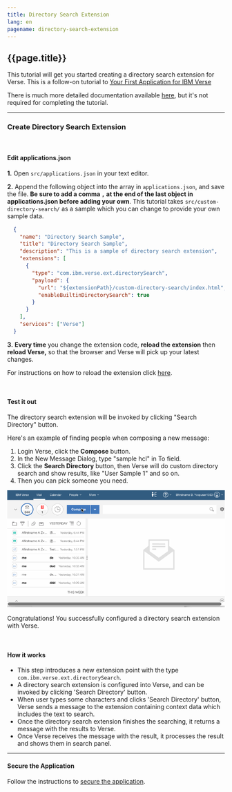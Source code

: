 ```yaml
---
title: Directory Search Extension
lang: en
pagename: directory-search-extension
---
```


## {{page.title}}

This tutorial will get you started creating a directory search extension for Verse. This is a follow-on tutorial to [Your First Application for IBM Verse](../developers/#how-to-install)

There is much more detailed documentation available [here](../developers), but it's not required for completing the tutorial.

---

### Create Directory Search Extension

&nbsp;
&nbsp;

#### Edit applications.json
__1.__ Open `src/applications.json` in your text editor.

__2.__ Append the following object into the array in `applications.json`, and save the file. __Be sure to add a comma `,` at the end of the last object in applications.json before adding your own__. This tutorial takes `src/custom-directory-search/` as a sample which you can change to provide your own sample data.

```json
  {
    "name": "Directory Search Sample",
    "title": "Directory Search Sample",
    "description": "This is a sample of directory search extension",
    "extensions": [
      {
        "type": "com.ibm.verse.ext.directorySearch",
        "payload": {
          "url": "${extensionPath}/custom-directory-search/index.html",
          "enableBuiltinDirectorySearch": true
        }
      }
    ],
    "services": ["Verse"]
  }
```

__3.__ __Every time__ you change the extension code, __reload the extension__ then __reload Verse,__ so that the browser and Verse will pick up your latest changes.

For instructions on how to reload the extension click [here](../developers/#installing-to-chrome).

&nbsp;
&nbsp;

#### Test it out

The directory search extension will be invoked by clicking "Search Directory" button.

Here's an example of finding people when composing a new message:

1. Login Verse, click the **Compose** button.
2. In the New Message Dialog, type "sample hcl" in To field.
3. Click the **Search Directory** button, then Verse will do custom directory search and show results, like "User Sample 1" and so on.
4. Then you can pick someone you need.

![The GIF animation for Directory Search Extension](gifs/directory-search-extension.gif)

Congratulations! You successfully configured a directory search extension with Verse.

&nbsp;
&nbsp;

#### How it works

* This step introduces a new extension point with the type `com.ibm.verse.ext.directorySearch`.
* A directory search extension is configured into Verse, and can be invoked by clicking 'Search Directory' button.
* When user types some characters and clicks 'Search Directory' button, Verse sends a message to the extension containing context data which includes the text to search.
* Once the directory search extension finishes the searching, it returns a message with the results to Verse.
* Once Verse receives the message with the result, it processes the result and shows them in search panel.

---

#### Secure the Application

Follow the instructions to [secure the application](../developers/#secure-the-application).

